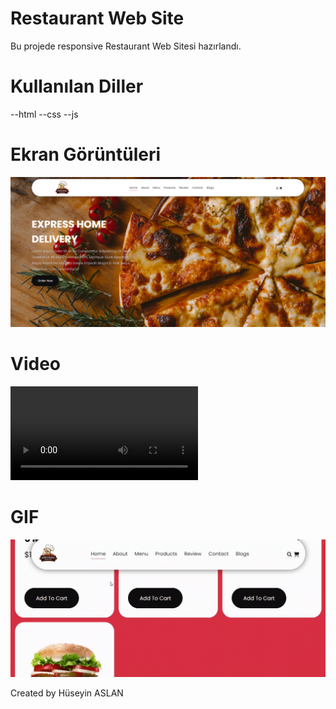 # Restaurant Web Site

Bu projede responsive Restaurant Web Sitesi hazırlandı.


# Kullanılan Diller

--html
--css
--js

# Ekran Görüntüleri

![](images/1.jpg)

# Video

![](images/2.mp4)

# GIF

![](images/3.gif)

Created by Hüseyin ASLAN

